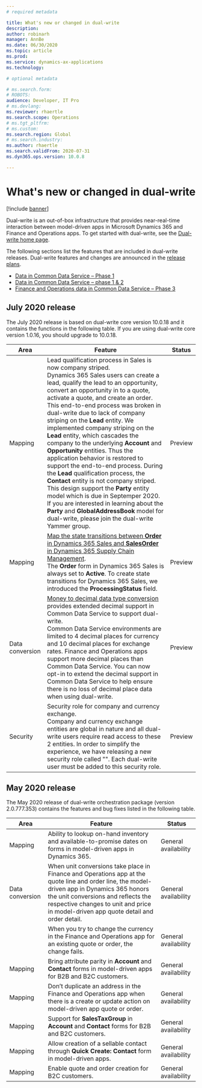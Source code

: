 ```yaml
---
# required metadata

title: What's new or changed in dual-write
description:  
author: robinarh
manager: AnnBe
ms.date: 06/30/2020
ms.topic: article
ms.prod: 
ms.service: dynamics-ax-applications
ms.technology: 

# optional metadata

# ms.search.form: 
# ROBOTS: 
audience: Developer, IT Pro
# ms.devlang:
ms.reviewer: rhaertle
ms.search.scope: Operations
# ms.tgt_pltfrm: 
# ms.custom: 
ms.search.region: Global
# ms.search.industry: 
ms.author: rhaertle
ms.search.validFrom: 2020-07-31
ms.dyn365.ops.version: 10.0.8

---
```


# What's new or changed in dual-write

[!include [banner](../../includes/banner.md)]

Dual-write is an out-of-box infrastructure that provides near-real-time interaction between model-driven apps in Microsoft Dynamics 365 and Finance and Operations apps. To get started with dual-write, see the [Dual-write home page](dual-write-home-page.md).

The following sections list the features that are included in dual-write releases. Dual-write features and changes are announced in the [release plans](https://go.microsoft.com/fwlink/?linkid=2010158).

+ [Data in Common Data Service – Phase 1](https://docs.microsoft.com/en-us/dynamics365-release-plan/2019wave2/finance-operations-crossapp-capabilities/data-common-data-service-phase-1)
+ [Data in Common Data Service – phase 1 & 2](https://docs.microsoft.com/en-us/dynamics365-release-plan/2020wave1/finance-operations-crossapp-capabilities/data-common-data-service-phase-1-2)
+ [Finance and Operations data in Common Data Service – Phase 3](https://docs.microsoft.com/en-us/dynamics365-release-plan/2020wave2/finance-operations/finance-operations-crossapp-capabilities/finance-operations-data-common-data-service-phase-3)

## July 2020 release

The July 2020 release is based on dual-write core version 10.0.18 and it contains the functions in the following table. If you are using dual-write core version 1.0.16, you should upgrade to 10.0.18. 

| Area | Feature |Status |
|------|---------|-------|
| Mapping | Lead qualification process in Sales is now company striped.<br>Dynamics 365 Sales users can create a lead, qualify the lead to an opportunity, convert an opportunity in to a quote, activate a quote, and create an order. This end-to-end process was broken in dual-write due to lack of company striping on the **Lead** entity. We implemented company striping on the **Lead** entity, which cascades the company to the underlying **Account** and **Opportunity** entities. Thus the application behavior is restored to support the end-to-end process. During the **Lead** qualification process, the **Contact** entity is not company striped. This design support the **Party** entity model which is due in Septemper 2020. If you are interested in learning about the **Party** and **GlobalAddressBook** model for dual-write, please join the dual-write Yammer group. | Preview |
| Mapping | [Map the state transitions between **Order** in Dynamics 365 Sales and **SalesOrder** in Dynamics 365 Supply Chain Management](sales-status-map.md).<br>The **Order** form in Dynamics 365 Sales is always set to **Active**. To create state transitions for Dynamics 365 Sales, we introduced the **ProcessingStatus** field. |   Preview   |  
| Data conversion | [Money to decimal data type conversion](currrency-decimal-places.md) provides extended decimal support in Common Data Service to support dual-write.<br>Common Data Service environments are limited to 4 decimal places for currency and 10 decimal places for exchange rates. Finance and Operations apps support more decimal places than Common Data Service. You can now opt-in to extend the decimal support in Common Data Service to help ensure there is no loss of decimal place data when using dual-write. | Preview |
| Security | Security role for company and currency exchange.<br>Company and currency exchange entities are global in nature and all dual-write users require read access to these 2 entities. In order to simplify the experience, we have releasing a new security role called "". Each dual-write user must be added to this security role.   | Preview |


## May 2020 release

The May 2020 release of dual-write orchestration package (version 2.0.777.353) contains the features and bug fixes listed in the following table.

| Area | Feature |Status |
|------|---------|-------|
| Mapping | Ability to lookup on-hand inventory and available-to-promise dates on forms in model-driven apps in Dynamics 365. | General availability |
| Data conversion | 	When unit conversions take place in Finance and Operations app at the quote line and order line, the model-driven app in Dynamics 365 honors the unit conversions and reflects the respective changes to unit and price in model-driven app quote detail and order detail. | General availability |
|  | 	When you try to change the currency in the Finance and Operations app for an existing quote or order, the change fails.   | General availability |
| Mapping | Bring attribute parity in **Account** and **Contact** forms in model-driven apps for B2B and B2C customers.  | General availability |
| Mapping | Don’t duplicate an address in the Finance and Operations app when there is a create or update action on model-driven app quote or order.  | General availability |
| Mapping | Support for **SalesTaxGroup** in **Account** and **Contact** forms for B2B and B2C customers. | General availability |
| Mapping | Allow creation of a sellable contact through **Quick Create: Contact** form in model-driven apps. | General availability |
| Mapping | Enable quote and order creation for B2C customers. | General availability |


